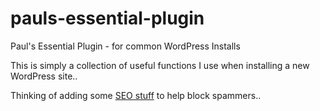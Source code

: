 # pauls-essential-plugin
Paul's Essential Plugin - for common WordPress Installs

This is simply a collection of useful functions I use when installing a new WordPress site..

Thinking of adding some <a href="http://humberseo.co.uk">SEO stuff</a> to help block spammers..
